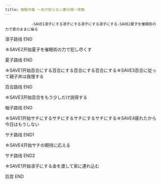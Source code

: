 ```yaml
---
title: 催眠中毒 ～夫が知らない妻の顔～攻略
---
```


                ☆SAVE1凛子にする凛子にする凛子にする凛子にする☆SAVE2夏子を催眠術の力で意のままに操る

凛子路线 END

☆SAVE2开始夏子を催眠術の力で犯し尽くす

夏子路线 END

☆SAVE1开始百合にする百合にする百合にする百合にする☆SAVE3百合に従って親子丼は我慢する

百合路线 END

☆SAVE3开始百合をもう少しだけ説得する

柚子路线 END

☆SAVE1开始サチにするサチにするサチにするサチにする☆SAVE4疲れたから今日はもうしない

サチ路线 END1

☆SAVE4开始サチの期待に応える

サチ路线 END2

☆SAVE1开始凛子にする金を渡して家に連れ込む

后宫 END
              
